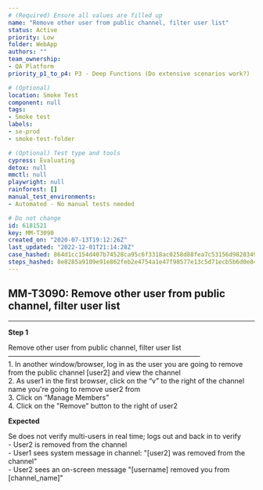 ```yaml
---
# (Required) Ensure all values are filled up
name: "Remove other user from public channel, filter user list"
status: Active
priority: Low
folder: WebApp
authors: ""
team_ownership: 
- QA Platform
priority_p1_to_p4: P3 - Deep Functions (Do extensive scenarios work?)

# (Optional)
location: Smoke Test
component: null
tags: 
- Smoke test
labels: 
- se-prod
- smoke-test-folder

# (Optional) Test type and tools
cypress: Evaluating
detox: null
mmctl: null
playwright: null
rainforest: []
manual_test_environments: 
- Automated - No manual tests needed

# Do not change
id: 6181521
key: MM-T3090
created_on: "2020-07-13T19:12:26Z"
last_updated: "2022-12-01T21:14:28Z"
case_hashed: 864d1cc154d407b74528ca95c6f3318ac0258d88fea7c53156d9820349abd9e7730725db6095eed9ada8417bd3ad82f4
steps_hashed: 8e8285a9109e91e862feb2e4754a1e47f98577e13c5d71ecb5b6d0e8457370dd37ad35d5828bd437665e7de2e5bdd071
---
```


<!-- (Auto-generated) Based on frontmatter's "key" and "name" -->

## MM-T3090: Remove other user from public channel, filter user list

---

**Step 1**

Remove other user from public channel, filter user list\
————————————————————————————\
1\. In another window/browser, log in as the user you are going to remove from the public channel \[user2] and view the channel\
2\. As user1 in the first browser, click on the “v” to the right of the channel name you're going to remove user2 from\
3\. Click on “Manage Members”\
4\. Click on the "Remove" button to the right of user2

**Expected**

Se does not verify multi-users in real time; logs out and back in to verify\
\- User2 is removed from the channel\
\- User1 sees system message in channel: "\[user2] was removed from the channel"\
\- User2 sees an on-screen message "\[username] removed you from \[channel\_name]"
